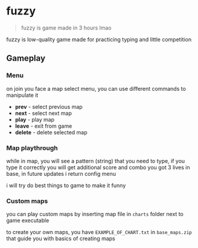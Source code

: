 # fuzzy
> fuzzy is game made in 3 hours lmao

fuzzy is low-quality game made for practicing typing and little competition

## Gameplay
### Menu
on join you face a map select menu, you can use different commands to manipulate it
- **prev** - select previous map
- **next** - select next map
- **play** - play map
- **leave** - exit from game
- **delete** - delete selected map

### Map playthrough
while in map, you will see a pattern (string) that you need to type, if you type it correctly you will get additional score and combo
you got 3 lives in base, in future updates i return config menu

i will try do best things to game to make it funny

### Custom maps
you can play custom maps by inserting map file in `charts` folder next to game executable

to create your own maps, you have `EXAMPLE_OF_CHART.txt` in `base_maps.zip` that guide you with basics of creating maps 
